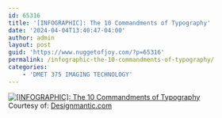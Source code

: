 ```yaml
---
id: 65316
title: '[INFOGRAPHIC]: The 10 Commandments of Typography'
date: '2024-04-04T13:40:47-04:00'
author: admin
layout: post
guid: 'https://www.nuggetofjoy.com/?p=65316'
permalink: /infographic-the-10-commandments-of-typography/
categories:
    - 'DMET 375 IMAGING TECHNOLOGY'
---
```


[![[INFOGRAPHIC]: The 10 Commandments of Typography](https://www.designmantic.com/blog/wp-content/uploads/2014/04/font-infography.jpg "[INFOGRAPHIC]: The 10 Commandments of Typography")](https://www.designmantic.com/blog/infographics/ten-commandments-of-typography/)  
Courtesy of: [Designmantic.com](https://www.designmantic.com/)